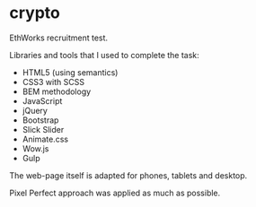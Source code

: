 # crypto

EthWorks recruitment test.

Libraries and tools that I used to complete the task:

- HTML5 (using semantics)
- CSS3 with SCSS
- BEM methodology
- JavaScript
- jQuery
- Bootstrap
- Slick Slider
- Animate.css
- Wow.js
- Gulp

The web-page itself is adapted for phones, tablets and desktop.

Pixel Perfect approach was applied as much as possible.


